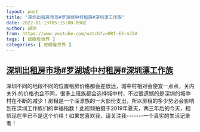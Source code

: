```yaml
---
layout: post
title: "深圳出租房市场#罗湖城中村租房#深圳漂工作族"
date: 2022-01-13T05:15:00.000Z
author: 胡涂
from: https://www.youtube.com/watch?v=ORf-E3-mJ5U
tags: [ 放眼看世界 ]
categories: [ 放眼看世界 ]
---
```

<!--1642050900000-->
[深圳出租房市场#罗湖城中村租房#深圳漂工作族](https://www.youtube.com/watch?v=ORf-E3-mJ5U)
------

<div>
深圳不同的地段不同的位置租房价格都会差很远，城中村相对会便宜一点点，关内关外 的价格也会不同，很多上班族都会选择城中村，不过很遗憾的是深圳的城中村在不断的减少！房租是一个深漂族的一大部份支出，所以房租的多少势必会影响到在深圳工作族们的幸福指数！此视频拍摄于2019年夏天，两三年后的今天，相信现在早已不是这个价格！如果您喜欢我，请关注我-------一个真实的生活记录者！
</div>
